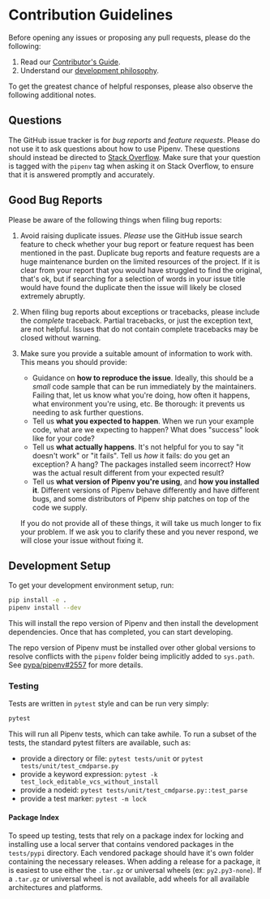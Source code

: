 # Contribution Guidelines

Before opening any issues or proposing any pull requests, please do the
following:

1. Read our [Contributor's Guide](https://docs.pipenv.org/dev/contributing/).
2. Understand our [development philosophy](https://docs.pipenv.org/dev/philosophy/).

To get the greatest chance of helpful responses, please also observe the
following additional notes.

## Questions

The GitHub issue tracker is for *bug reports* and *feature requests*. Please do
not use it to ask questions about how to use Pipenv. These questions should
instead be directed to [Stack Overflow](https://stackoverflow.com/). Make sure
that your question is tagged with the `pipenv` tag when asking it on
Stack Overflow, to ensure that it is answered promptly and accurately.

## Good Bug Reports

Please be aware of the following things when filing bug reports:

1. Avoid raising duplicate issues. *Please* use the GitHub issue search feature
   to check whether your bug report or feature request has been mentioned in
   the past. Duplicate bug reports and feature requests are a huge maintenance
   burden on the limited resources of the project. If it is clear from your
   report that you would have struggled to find the original, that's ok, but
   if searching for a selection of words in your issue title would have found
   the duplicate then the issue will likely be closed extremely abruptly.
2. When filing bug reports about exceptions or tracebacks, please include the
   *complete* traceback. Partial tracebacks, or just the exception text, are
   not helpful. Issues that do not contain complete tracebacks may be closed
   without warning.
3. Make sure you provide a suitable amount of information to work with. This
   means you should provide:

   - Guidance on **how to reproduce the issue**. Ideally, this should be a
     *small* code sample that can be run immediately by the maintainers.
     Failing that, let us know what you're doing, how often it happens, what
     environment you're using, etc. Be thorough: it prevents us needing to ask
     further questions.
   - Tell us **what you expected to happen**. When we run your example code,
     what are we expecting to happen? What does "success" look like for your
     code?
   - Tell us **what actually happens**. It's not helpful for you to say "it
     doesn't work" or "it fails". Tell us *how* it fails: do you get an
     exception? A hang? The packages installed seem incorrect?
     How was the actual result different from your expected result?
   - Tell us **what version of Pipenv you're using**, and
     **how you installed it**. Different versions of Pipenv behave
     differently and have different bugs, and some distributors of Pipenv
     ship patches on top of the code we supply.

   If you do not provide all of these things, it will take us much longer to
   fix your problem. If we ask you to clarify these and you never respond, we
   will close your issue without fixing it.

## Development Setup

To get your development environment setup, run:

```sh
pip install -e .
pipenv install --dev
```

This will install the repo version of Pipenv and then install the development
dependencies. Once that has completed, you can start developing.

The repo version of Pipenv must be installed over other global versions to
resolve conflicts with the `pipenv` folder being implicitly added to `sys.path`.
See [pypa/pipenv#2557](https://github.com/pypa/pipenv/issues/2557) for more details.

### Testing

Tests are written in `pytest` style and can be run very simply:

```sh
pytest
```

This will run all Pipenv tests, which can take awhile. To run a subset of the
tests, the standard pytest filters are available, such as:

- provide a directory or file: `pytest tests/unit` or `pytest tests/unit/test_cmdparse.py`
- provide a keyword expression: `pytest -k test_lock_editable_vcs_without_install`
- provide a nodeid: `pytest tests/unit/test_cmdparse.py::test_parse`
- provide a test marker: `pytest -m lock`

#### Package Index

To speed up testing, tests that rely on a package index for locking and
installing use a local server that contains vendored packages in the
`tests/pypi` directory. Each vendored package should have it's own folder
containing the necessary releases. When adding a release for a package, it is
easiest to use either the `.tar.gz` or universal wheels (ex: `py2.py3-none`). If
a `.tar.gz` or universal wheel is not available, add wheels for all available
architectures and platforms.
